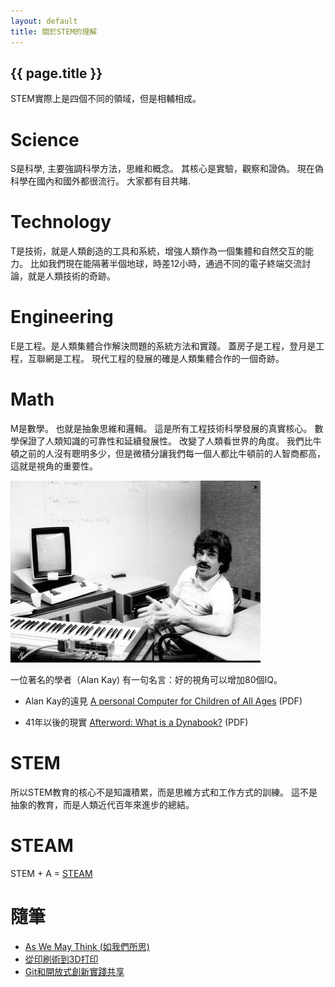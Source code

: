 ```yaml
---
layout: default
title: 關於STEM的理解
---
```


## {{ page.title }}

STEM實際上是四個不同的領域，但是相輔相成。

# Science 

S是科學, 主要強調科學方法，思維和概念。 其核心是實驗，觀察和證偽。 現在偽科學在國內和國外都很流行。 大家都有目共睹.

# Technology
T是技術，就是人類創造的工具和系統，增強人類作為一個集體和自然交互的能力。
比如我們現在能隔著半個地球，時差12小時，通過不同的電子終端交流討論，就是人類技術的奇跡。

# Engineering 
E是工程。是人類集體合作解決問題的系統方法和實踐。 蓋房子是工程，登月是工程，互聯網是工程。
現代工程的發展的確是人類集體合作的一個奇跡。

# Math

M是數學。 也就是抽象思維和邏輯。 這是所有工程技術科學發展的真實核心。 數學保證了人類知識的可靠性和延續發展性。 改變了人類看世界的角度。 我們比牛頓之前的人沒有聰明多少，但是微積分讓我們每一個人都比牛頓前的人智商都高，這就是視角的重要性。

![Alan Kay](Alan-kay.jpg)

一位著名的學者（Alan Kay) 有一句名言：好的視角可以增加80個IQ。

- Alan Kay的遠見 [A personal Computer for Children of All Ages](Kay72a.pdf) (PDF)

- 41年以後的現實 [Afterword: What is a Dynabook?](hc_what_Is_a_dynabook.pdf) (PDF) 

# STEM

所以STEM教育的核心不是知識積累，而是思維方式和工作方式的訓練。
這不是抽象的教育，而是人類近代百年來進步的總結。

# STEAM

STEM + A = [STEAM](../STEAM)

# 隨筆

- [As We May Think (如我們所思)](../as_we_may_think)
- [從印刷術到3D打印](../3D)
- [Git和開放式創新實踐共享](../git)
